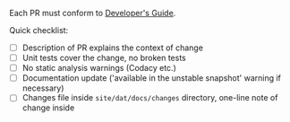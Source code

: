 Each PR must conform to [Developer's Guide](http://gettaurus.org/docs/DeveloperGuide/#Rules-for-Contributing).

Quick checklist:
- [ ] Description of PR explains the context of change
- [ ] Unit tests cover the change, no broken tests
- [ ] No static analysis warnings (Codacy etc.)
- [ ] Documentation update ('available in the unstable snapshot' warning if necessary)
- [ ] Changes file inside `site/dat/docs/changes` directory, one-line note of change inside
